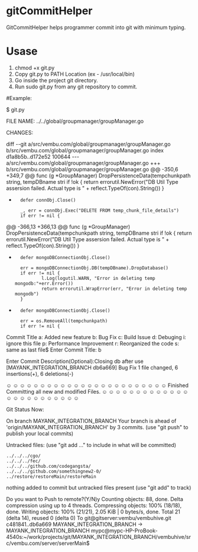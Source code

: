 # gitCommitHelper
GitCommitHelper helps programmer commit into git with minimum typing.

# Usase
1. chmod +x git.py
2. Copy git.py to PATH Location (ex - /usr/local/bin)
3. Go inside the project git directory.
4. Run sudo git.py from any git repository to commit.


#Example:

$ git.py

FILE NAME: ../../global/groupmanager/groupManager.go

CHANGES:

diff --git a/src/vembu.com/global/groupmanager/groupManager.go b/src/vembu.com/global/groupmanager/groupManager.go
index d1a8b5b..d172e52 100644
--- a/src/vembu.com/global/groupmanager/groupManager.go
+++ b/src/vembu.com/global/groupmanager/groupManager.go
@@ -350,6 +349,7 @@ func (g *GroupManager) DropPersistenceData(tempchunkpath string, tempDBname stri
        if !ok {
                return errorutil.NewError("DB Util Type assersion failed. Actual type is " + reflect.TypeOf(con).String())
        }
+       defer connObj.Close()

        _, err = connObj.Exec("DELETE FROM temp_chunk_file_details")
        if err != nil {
@@ -366,13 +366,13 @@ func (g *GroupManager) DropPersistenceData(tempchunkpath string, tempDBname stri
        if !ok {
                return errorutil.NewError("DB Util Type assersion failed. Actual type is " + reflect.TypeOf(con).String())
        }
+       defer mongoDBConnectionObj.Close()

        err = mongoDBConnectionObj.DB(tempDBname).DropDatabase()
        if err != nil {
                l.Log(logutil.WARN, "Error in deleting temp mongodb:"+err.Error())
                return errorutil.WrapError(err, "Error in deleting temp mongodb")
        }
-       defer mongoDBConnectionObj.Close()

        err = os.RemoveAll(tempchunkpath)
        if err != nil {

Commit Title
 a: Added new feature
 b: Bug Fix
 c: Build Issue
 d: Debuging
 i: ignore this file
 p: Performance Improvement
 r: Reorganized the code
 s: same as last file$
Enter Commit Title: b

Enter Commit Description(Optional):Closing db after use
[MAYANK_INTEGRATION_BRANCH db6a669] Bug Fix
 1 file changed, 6 insertions(+), 6 deletions(-)

☺ ☺ ☺ ☺ ☺ ☺ ☺ ☺ ☺ ☺ ☺ ☺ ☺ ☺ ☺ ☺ ☺ ☺ ☺ ☺ ☺ ☺ ☺ ☺
Finished Committing all new and modified Files.
☺ ☺ ☺ ☺ ☺ ☺ ☺ ☺ ☺ ☺ ☺ ☺ ☺ ☺ ☺ ☺ ☺ ☺ ☺ ☺ ☺ ☺ ☺ ☺

Git Status Now:

On branch MAYANK_INTEGRATION_BRANCH
Your branch is ahead of 'origin/MAYANK_INTEGRATION_BRANCH' by 3 commits.
  (use "git push" to publish your local commits)

Untracked files:
  (use "git add <file>..." to include in what will be committed)

	../../../cgo/
	../../../fec/
	../../../github.com/codegangsta/
	../../../github.com/somethingnew2-0/
	../restore/restoreMain/restoreMain

nothing added to commit but untracked files present (use "git add" to track)


Do you want to Push to remote?(Y/N)y
Counting objects: 88, done.
Delta compression using up to 4 threads.
Compressing objects: 100% (18/18), done.
Writing objects: 100% (21/21), 2.05 KiB | 0 bytes/s, done.
Total 21 (delta 14), reused 0 (delta 0)
To git@gitserver:vembu/vembuhive.git
   c481841..db6a669  MAYANK_INTEGRATION_BRANCH -> MAYANK_INTEGRATION_BRANCH
mypc@mypc-HP-ProBook-4540s:~/work/projects/git/MAYANK_INTEGRATION_BRANCH/vembuhive/src/vembu.com/server/serverMain$

